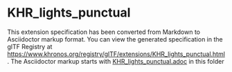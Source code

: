 <!--
Copyright 2022 The Khronos Group Inc.
SPDX-License-Identifier: LicenseRef-KhronosSpecCopyright
-->

# KHR_lights_punctual

This extension specification has been converted from Markdown to Asciidoctor markup format.
You can view the generated specification in the glTF Registry at
https://www.khronos.org/registry/glTF/extensions/KHR_lights_punctual.html .
The Asciidoctor markup starts with [KHR_lights_punctual.adoc](KHR_lights_punctual.adoc) in this folder
